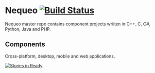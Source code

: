 # Nequeo [![Build Status](https://travis-ci.org/drazenzadravec/nequeo.svg?branch=master)](https://travis-ci.org/drazenzadravec/nequeo)
 
Nequeo master repo contains component projects wriiten in C++, C, C#, Python, Java and PHP.

## Components

Cross-platform, desktop, mobile and web applications.

[![Stories in Ready](https://badge.waffle.io/drazenzadravec/nequeo.png?label=ready&title=Waffle)](http://waffle.io/drazenzadravec/nequeo)
